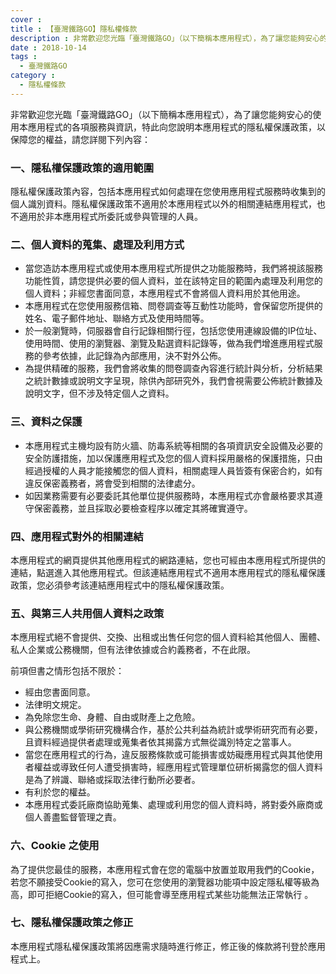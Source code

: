 ```yaml
---
cover :
title : 【臺灣鐵路GO】隱私權條款
description : 非常歡迎您光臨「臺灣鐵路GO」（以下簡稱本應用程式），為了讓您能夠安心的使用本應用程式的各項服務與資訊，特此向您說明本應用程式的隱私權保護政策，以保障您的權益，請您詳閱下列內容 ...
date : 2018-10-14
tags :
  - 臺灣鐵路GO
category :
  - 隱私權條款
---
```


非常歡迎您光臨「臺灣鐵路GO」（以下簡稱本應用程式），為了讓您能夠安心的使用本應用程式的各項服務與資訊，特此向您說明本應用程式的隱私權保護政策，以保障您的權益，請您詳閱下列內容：

### 一、隱私權保護政策的適用範圍  

隱私權保護政策內容，包括本應用程式如何處理在您使用應用程式服務時收集到的個人識別資料。隱私權保護政策不適用於本應用程式以外的相關連結應用程式，也不適用於非本應用程式所委託或參與管理的人員。

### 二、個人資料的蒐集、處理及利用方式

*   當您造訪本應用程式或使用本應用程式所提供之功能服務時，我們將視該服務功能性質，請您提供必要的個人資料，並在該特定目的範圍內處理及利用您的個人資料；非經您書面同意，本應用程式不會將個人資料用於其他用途。
*   本應用程式在您使用服務信箱、問卷調查等互動性功能時，會保留您所提供的姓名、電子郵件地址、聯絡方式及使用時間等。
*   於一般瀏覽時，伺服器會自行記錄相關行徑，包括您使用連線設備的IP位址、使用時間、使用的瀏覽器、瀏覽及點選資料記錄等，做為我們增進應用程式服務的參考依據，此記錄為內部應用，決不對外公佈。
*   為提供精確的服務，我們會將收集的問卷調查內容進行統計與分析，分析結果之統計數據或說明文字呈現，除供內部研究外，我們會視需要公佈統計數據及說明文字，但不涉及特定個人之資料。

### 三、資料之保護

*   本應用程式主機均設有防火牆、防毒系統等相關的各項資訊安全設備及必要的安全防護措施，加以保護應用程式及您的個人資料採用嚴格的保護措施，只由經過授權的人員才能接觸您的個人資料，相關處理人員皆簽有保密合約，如有違反保密義務者，將會受到相關的法律處分。
*   如因業務需要有必要委託其他單位提供服務時，本應用程式亦會嚴格要求其遵守保密義務，並且採取必要檢查程序以確定其將確實遵守。

### 四、應用程式對外的相關連結  

本應用程式的網頁提供其他應用程式的網路連結，您也可經由本應用程式所提供的連結，點選進入其他應用程式。但該連結應用程式不適用本應用程式的隱私權保護政策，您必須參考該連結應用程式中的隱私權保護政策。

### 五、與第三人共用個人資料之政策

本應用程式絕不會提供、交換、出租或出售任何您的個人資料給其他個人、團體、私人企業或公務機關，但有法律依據或合約義務者，不在此限。

前項但書之情形包括不限於：

*   經由您書面同意。
*   法律明文規定。
*   為免除您生命、身體、自由或財產上之危險。
*   與公務機關或學術研究機構合作，基於公共利益為統計或學術研究而有必要，且資料經過提供者處理或蒐集者依其揭露方式無從識別特定之當事人。
*   當您在應用程式的行為，違反服務條款或可能損害或妨礙應用程式與其他使用者權益或導致任何人遭受損害時，經應用程式管理單位研析揭露您的個人資料是為了辨識、聯絡或採取法律行動所必要者。
*   有利於您的權益。
*   本應用程式委託廠商協助蒐集、處理或利用您的個人資料時，將對委外廠商或個人善盡監督管理之責。

### 六、Cookie 之使用  

為了提供您最佳的服務，本應用程式會在您的電腦中放置並取用我們的Cookie，若您不願接受Cookie的寫入，您可在您使用的瀏覽器功能項中設定隱私權等級為高，即可拒絕Cookie的寫入，但可能會導至應用程式某些功能無法正常執行 。

### 七、隱私權保護政策之修正

本應用程式隱私權保護政策將因應需求隨時進行修正，修正後的條款將刊登於應用程式上。
